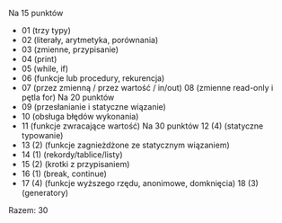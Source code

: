   Na 15 punktów
  + 01 (trzy typy)
  + 02 (literały, arytmetyka, porównania)
  + 03 (zmienne, przypisanie)
  + 04 (print)
  + 05 (while, if)
  + 06 (funkcje lub procedury, rekurencja)
  + 07 (przez zmienną / przez wartość / in/out)
  08 (zmienne read-only i pętla for)
  Na 20 punktów
  + 09 (przesłanianie i statyczne wiązanie)
  + 10 (obsługa błędów wykonania)
  + 11 (funkcje zwracające wartość)
  Na 30 punktów
  12 (4) (statyczne typowanie)
  + 13 (2) (funkcje zagnieżdżone ze statycznym wiązaniem)
  + 14 (1) (rekordy/tablice/listy)
  + 15 (2) (krotki z przypisaniem)
  + 16 (1) (break, continue)
  + 17 (4) (funkcje wyższego rzędu, anonimowe, domknięcia)
  18 (3) (generatory)

Razem: 30

